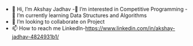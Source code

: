 - 👋 Hi, I’m Akshay Jadhav
-👀 I’m interested in Competitive Programming
-🌱 I’m currently learning Data Structures and Algorithms
- 💞️ I’m looking to collaborate on Project
- 📫 How to reach me LinkedIn-https://www.linkedin.com/in/akshay-jadhav-4824931b1/

<!---
akshayvjadhav/akshayvjadhav is a ✨ special ✨ repository because its `README.md` (this file) appears on your GitHub profile.
You can click the Preview link to take a look at your changes.
--->
